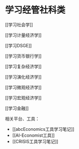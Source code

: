 # 学习经管社科类


[[学习社会学]]

[[学习计量经济学]]


[[学习DSGE]]
  
[[学习货币银行学]]
  
[[学习复杂经济学]]
  
[[学习演化经济学]]

[[学习微观经济学]]

[[学习宏观经济学]]
  
[[学习金融]]

相关平台、工具：
- [[abcEconomics工具学习笔记]]
- [[AI-Economist工具]]
- [[CRISIS工具学习笔记]]

